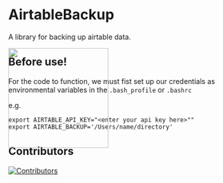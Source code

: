# AirtableBackup
A library for backing up airtable data. 

<img src='https://wcrp-cmip.org/wp-content/uploads/2023/08/CMIP_Logo_RGB_Negative.png' style='width:200px;float:right;position:absolute'/>

## Before use! 
For the code to function, we must fist set up our credentials as environmental variables in the 
`.bash_profile` or `.bashrc` 

e.g. 
``` 
export AIRTABLE_API_KEY="<enter your api key here>""
export AIRTABLE_BACKUP='/Users/name/directory'

```






## Contributors

[![Contributors](https://contrib.rocks/image?repo=cmip-ipo-internal/AirtableBackup)](https://github.com/cmip-ipo-internal/AirtableBackup/graphs/contributors)
